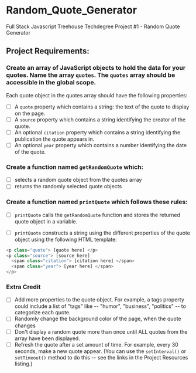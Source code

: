 # Random_Quote_Generator

Full Stack Javascript Treehouse Techdegree Project #1 - Random Quote Generator

## Project Requirements:

### Create an array of JavaScript objects to hold the data for your quotes. Name the array `quotes`. The `quotes` array should be accessible in the global scope.
Each quote object in the quotes array should have the following properties:
-   [ ] A `quote` property which contains a string: the text of the quote to display on the page.
-   [ ] A `source` property which contains a string identifying the creator of the quote.
-   [ ] An optional `citation` property which contains a string identifying the publication the quote appears in.
-   [ ] An optional `year` property which contains a number identifying the date of the quote.

### Create a function named `getRandomQuote` which:
-   [ ] selects a random quote object from the quotes array
-   [ ] returns the randomly selected quote objects

### Create a function named `printQuote` which follows these rules:
-   [ ] `printQuote` calls the `getRandomQuote` function and stores the returned quote object in a variable.
-   [ ] `printQuote` constructs a string using the different properties of the quote object using the following HTML template:


```JavaScript
<p class="quote"> [quote here] </p>
<p class="source"> [source here]
  <span class="citation"> [citation here] </span>
  <span class="year"> [year here] </span>
</p>
```

### Extra Credit

-   [ ] Add more properties to the quote object. For example, a tags property could include a list of "tags" like -- "humor", "business", "politics" -- to categorize each quote.
-   [ ] Randomly change the background color of the page, when the quote changes
-   [ ] Don't display a random quote more than once until ALL quotes from the array have been displayed.
-   [ ] Refresh the quote after a set amount of time. For example, every 30 seconds, make a new quote appear. (You can use the `setInterval()` or `setTimeout()` method to do this -- see the links in the Project Resources listing.)
